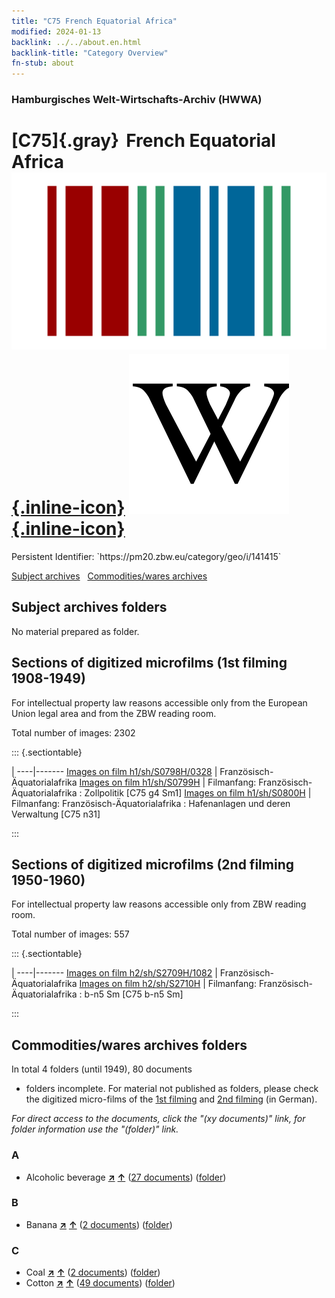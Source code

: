 ```yaml
---
title: "C75 French Equatorial Africa"
modified: 2024-01-13
backlink: ../../about.en.html
backlink-title: "Category Overview"
fn-stub: about
---
```


### Hamburgisches Welt-Wirtschafts-Archiv (HWWA)

# [C75]{.gray}&#8201; French Equatorial Africa &#160; [![Wikidata](/images/Wikidata-logo.svg "Wikidata"){.inline-icon}](http://www.wikidata.org/entity/Q271894) [![Wikipedia](/images/Wikipedia-W.svg "Wikipedia"){.inline-icon}](https://en.wikipedia.org/wiki/French_Equatorial_Africa)

<div class="hint">Persistent Identifier: `https://pm20.zbw.eu/category/geo/i/141415`</div>





[Subject archives](#subject-archives-folders) &#160; [Commodities/wares archives](#commoditieswares-archives-folders)




## Subject archives folders








No material prepared as folder.



<a id="filmsections" />

## Sections of digitized microfilms (1st filming 1908-1949)

<p>For intellectual property law reasons accessible only from the European Union legal area and from the ZBW reading room.</p>



<p>Total number of images: 2302</p>




::: {.sectiontable}

 | 
----|-------
<a class="btn" href="https://pm20.zbw.eu/film/h1/sh/S0798H/0328" rel="nofollow">Images on film h1/sh/S0798H/0328</a> | Französisch-Äquatorialafrika
<a class="btn" href="https://pm20.zbw.eu/film/h1/sh/S0799H" rel="nofollow">Images on film h1/sh/S0799H</a> | Filmanfang: Französisch-Äquatorialafrika : Zollpolitik [C75 g4 Sm1]
<a class="btn" href="https://pm20.zbw.eu/film/h1/sh/S0800H" rel="nofollow">Images on film h1/sh/S0800H</a> | Filmanfang: Französisch-Äquatorialafrika : Hafenanlagen und deren Verwaltung [C75 n31]


:::




## Sections of digitized microfilms (2nd filming 1950-1960)

<p>For intellectual property law reasons accessible only from ZBW reading room.</p>



<p>Total number of images: 557</p>




::: {.sectiontable}

 | 
----|-------
<a class="btn" href="https://pm20.zbw.eu/film/h2/sh/S2709H/1082" rel="nofollow">Images on film h2/sh/S2709H/1082</a> | Französisch-Äquatorialafrika
<a class="btn" href="https://pm20.zbw.eu/film/h2/sh/S2710H" rel="nofollow">Images on film h2/sh/S2710H</a> | Filmanfang: Französisch-Äquatorialafrika : b-n5 Sm [C75 b-n5 Sm]


:::














## Commodities/wares archives folders











In total 4 folders (until 1949), 80 documents
- folders incomplete.  For material not published as folders, please check the
digitized micro-films of the [1st filming](/film/h1_wa.de.html) and [2nd
filming](/film/h2_wa.de.html) (in German).

_For direct access to the documents, click the "(xy documents)" link, for folder information use the "(folder)" link._



### A

- Alcoholic beverage [**&nearr;**](../../../ware/i/141966/about.en.html "Alcoholic beverage (xXX all over the world)") [**&uarr;**](../../../ware/about.en.html#PID20.02-Sp "Ware category system") (<a href="https://pm20.zbw.eu/iiifview/folder/wa/141966,141415" title="about: Alcoholic beverage : French Equatorial Africa" target="_blank">27 documents</a>) ([folder](../../../../folder/wa/1419xx/141966/1414xx/141415/about.en.html))

### B

- Banana [**&nearr;**](../../../ware/i/142038/about.en.html "Banana (xXX all over the world)") [**&uarr;**](../../../ware/about.en.html#PLW04-Bn "Ware category system") (<a href="https://pm20.zbw.eu/iiifview/folder/wa/142038,141415" title="about: Banana : French Equatorial Africa" target="_blank">2 documents</a>) ([folder](../../../../folder/wa/1420xx/142038/1414xx/141415/about.en.html))

### C

- Coal [**&nearr;**](../../../ware/i/143120/about.en.html "Coal (xXX all over the world)") [**&uarr;**](../../../ware/about.en.html#PRB02.01 "Ware category system") (<a href="https://pm20.zbw.eu/iiifview/folder/wa/143120,141415" title="about: Coal : French Equatorial Africa" target="_blank">2 documents</a>) ([folder](../../../../folder/wa/1431xx/143120/1414xx/141415/about.en.html))
- Cotton [**&nearr;**](../../../ware/i/142089/about.en.html "Cotton (xXX all over the world)") [**&uarr;**](../../../ware/about.en.html#PLW04-Bw "Ware category system") (<a href="https://pm20.zbw.eu/iiifview/folder/wa/142089,141415" title="about: Cotton : French Equatorial Africa" target="_blank">49 documents</a>) ([folder](../../../../folder/wa/1420xx/142089/1414xx/141415/about.en.html))




